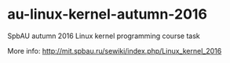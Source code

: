 # au-linux-kernel-autumn-2016
SpbAU autumn 2016 Linux kernel programming course task

More info: http://mit.spbau.ru/sewiki/index.php/Linux_kernel_2016
